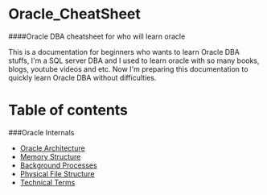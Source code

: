 # Oracle_CheatSheet
####Oracle DBA cheatsheet for who will learn oracle

This is a documentation for beginners who wants to learn Oracle DBA stuffs, I'm a SQL server DBA and I used to learn oracle with so many books, blogs, youtube videos and etc. Now I'm preparing this documentation to quickly learn Oracle DBA without difficulties.  


# Table of contents

###Oracle Internals
* [Oracle Architecture](https://github.com/SqlAdmin/Oracle_CheatSheet/blob/master/Oracle%20Internals/Oracle%20Architecture.md)
* [Memory Structure](https://github.com/SqlAdmin/Oracle_CheatSheet/blob/master/Oracle%20Internals/Memory%20Stucture.md)
* [Background Processes](https://github.com/SqlAdmin/Oracle_CheatSheet/blob/master/Oracle%20Internals/Background%20Processes.md)
* [Physical File Structure](https://github.com/SqlAdmin/Oracle_CheatSheet/blob/master/Oracle%20Internals/Physical%20File%20Structure.md)
* [Technical Terms](https://github.com/SqlAdmin/Oracle_CheatSheet/blob/master/Oracle%20Internals/Technical%20Terms.md)